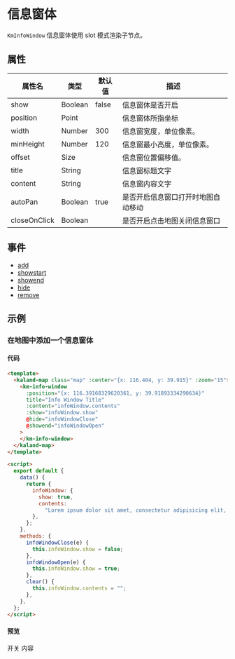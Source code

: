# 信息窗体

`KmInfoWindow` 信息窗体使用 slot 模式渲染子节点。

## 属性

| 属性名       | 类型    | 默认值 | 描述                               |
| ------------ | ------- | ------ | ---------------------------------- |
| show         | Boolean | false  | 信息窗体是否开启                   |
| position     | Point   |        | 信息窗体所指坐标                   |
| width        | Number  | 300    | 信息窗宽度，单位像素。             |
| minHeight    | Number  | 120    | 信息窗最小高度，单位像素。         |
| offset       | Size    |        | 信息窗位置偏移值。                 |
| title        | String  |        | 信息窗标题文字                     |
| content      | String  |        | 信息窗内容文字                     |
| autoPan      | Boolean | true   | 是否开启信息窗口打开时地图自动移动 |
| closeOnClick | Boolean |        | 是否开启点击地图关闭信息窗口       |

## 事件

- <a href="https://maptalks.org/maptalks.js/api/0.x/ui.InfoWindow.html#event:add" target="_blank" title="add">add</a>
- <a href="https://maptalks.org/maptalks.js/api/0.x/ui.InfoWindow.html#event:showstart" target="_blank" title="showstart">showstart</a>
- <a href="https://maptalks.org/maptalks.js/api/0.x/ui.InfoWindow.html#event:showend" target="_blank" title="showend">showend</a>
- <a href="https://maptalks.org/maptalks.js/api/0.x/ui.InfoWindow.html#event:hide" target="_blank" title="hide">hide</a>
- <a href="https://maptalks.org/maptalks.js/api/0.x/ui.InfoWindow.html#event:remove" target="_blank" title="remove">remove</a>

## 示例

### 在地图中添加一个信息窗体

#### 代码

```html
<template>
  <kaland-map class="map" :center="{x: 116.404, y: 39.915}" :zoom="15">
    <km-info-window
      :position="{x: 116.39168329620361, y: 39.91893334290634}"
      title="Info Window Title"
      :content="infoWindow.contents"
      :show="infoWindow.show"
      @hide="infoWindowClose"
      @showend="infoWindowOpen"
    >
    </km-info-window>
  </kaland-map>
</template>

<script>
  export default {
    data() {
      return {
        infoWindow: {
          show: true,
          contents:
            "Lorem ipsum dolor sit amet, consectetur adipisicing elit, sed do eiusmod tempor incididunt ut labore et dolore magna aliqua.",
        },
      };
    },
    methods: {
      infoWindowClose(e) {
        this.infoWindow.show = false;
      },
      infoWindowOpen(e) {
        this.infoWindow.show = true;
      },
      clear() {
        this.infoWindow.contents = "";
      },
    },
  };
</script>
```

#### 预览

<doc-preview>
  <kaland-map class="map" :center="{x: 116.404, y: 39.915}" :zoom="15">
    <km-info-window
      :position="{x: 116.404, y: 39.915}"
      title="Info Window Title"
      :content="infoWindow.contents"
      :show="infoWindow.show"
      @hide="infoWindowClose"
      @showend="infoWindowOpen"
    >
    </km-info-window>
  </kaland-map>
  <form novalidate >
    <md-input-container>
      <label>开关</label>
      <md-switch v-model="infoWindow.show" class="md-primary"></md-switch>
    </md-input-container>
    <md-input-container>
      <label>内容</label>
      <md-textarea v-model="infoWindow.contents"></md-textarea>
    </md-input-container>
  </form>
</doc-preview>

<script>
export default {
  data () {
    return {
      infoWindow: {
        show: true,
        contents: 'Lorem ipsum dolor sit amet, consectetur adipisicing elit, sed do eiusmod tempor incididunt ut labore et dolore magna aliqua.'
      }
    }
  },
  methods: {
    infoWindowClose (e) {
      this.infoWindow.show = false
    },
    infoWindowOpen (e) {
      this.infoWindow.show = true
    },
    clear () {
      this.infoWindow.contents = ''
    }
  }
}
</script>
